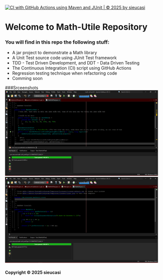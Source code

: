 [![CI with GitHub Actions using Maven and JUnit | © 2025 by sieucasi](https://github.com/sieucasiatfpt/math-util-junit5/actions/workflows/maven-ci.yml/badge.svg)](https://github.com/sieucasiatfpt/math-util-junit5/actions/workflows/maven-ci.yml)

# Welcome to Math-Utile Repository
### You will find in this repo the following stuff:
- A jar project to demonstrate a Math library
- A Unit Test source code using JUnit Test framework
- TDD - Test Driven Development, and DDT - Data Driven Testing
- The Continuous Integration (CI) script using GitHub Actions
- Regression testing technique when refactoring code
- Comming soon

###Srceenshots 
![DDT with JUnit](https://github.com/sieucasiatfpt/math-util-junit5/blob/main/images/DDT%20with%20JUnit.png)
![MathUtil](https://github.com/sieucasiatfpt/math-util-junit5/blob/main/images/MathUtil.png)
#### Copyright  © 2025 sieucasi
